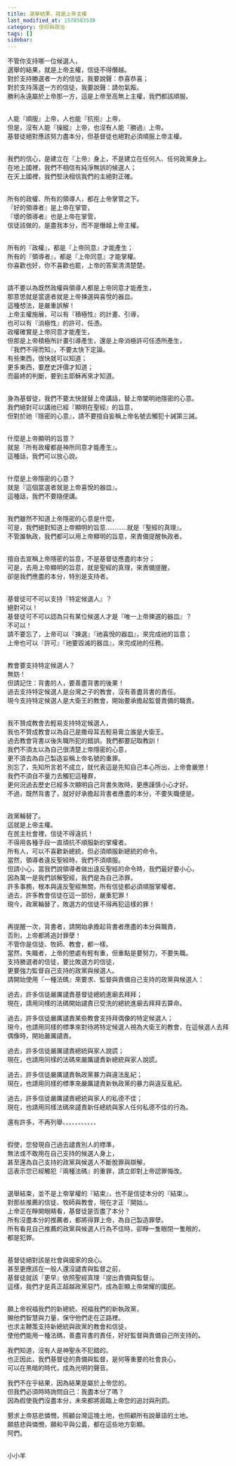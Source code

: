 ```yaml
---
title: 選舉結果，就是上帝主權
last_modified_at: 1578583538
category: 信仰與政治
tags: []
sidebar: 
---
```


<p>不管你支持哪一位候選人，<br/>
選舉的結果，就是上帝主權，信徒不得僭越。<br/>
對於支持勝選者一方的信徒，我要說聲：恭喜恭喜；<br/>
對於支持落選一方的信徒，我要說聲：請勿氣餒。<br/>
勝利永遠屬於上帝那一方，這是上帝至高無上主權，我們都該順服。</p>
<p><br/>
人能『順服』上帝，人也能『抗拒』上帝，<br/>
但是，沒有人能『操縱』上帝，也沒有人能『勝過』上帝。<br/>
基督徒絕對應該努力盡本分，但基督徒也絕對必須順服上帝主權。</p>
<p><br/>
我們的信心，是建立在『上帝』身上，不是建立在任何人、任何政黨身上。<br/>
在地上國裡，我們不相信有純淨無誤的候選人；<br/>
在天上國裡，我們堅決相信我們的主絕對正確。</p>
<p><br/>
所有的政權、所有的領導人，都在上帝掌管之下。<br/>
『好的領導者』是上帝在掌管，<br/>
『壞的領導者』也是上帝在掌管，<br/>
信徒該做的，是盡我本分，而不是僭越上帝主權。</p>
<p><br/>
所有的『政權』，都是『上帝同意』才能產生；<br/>
所有的『領導者』，都是『上帝同意』才能掌權。<br/>
你喜歡也好，你不喜歡也罷，上帝的答案清清楚楚。</p>
<p><br/>
請不要以為既然政權與領導人都是上帝同意才能產生，<br/>
那意思就是當選者就是上帝揀選與喜悅的器皿。<br/>
這種想法，是嚴重誤解！<br/>
上帝主權施展，可以有『積極性』的計畫、引導，<br/>
也可以有『消極性』的許可、任憑。<br/>
政權確實是上帝同意才能產生，<br/>
但那是上帝積極所計畫引導產生，還是上帝消極許可任憑所產生，<br/>
『我們不得而知』，不要太快下定論。<br/>
有些東西，很快就可以知道；<br/>
更多東西，要歷史評價才知道；<br/>
而最終的判斷，要到主耶穌再來才知道。</p>
<p><br/>
身為基督徒，我們不要太快就替上帝講話，替上帝闡明祂隱密的心意。<br/>
我們絕對可以講祂已經『顯明在聖經』的旨意，<br/>
但對於祂『隱密的心意』，請不要擅自妄稱上帝名號去觸犯十誡第三誡。</p>
<p><br/>
什麼是上帝顯明的旨意？<br/>
就是『所有政權都是神所同意才能產生』。<br/>
這種話，我們可以放心說。</p>
<p><br/>
什麼是上帝隱密的心意？<br/>
就是『這個當選者就是上帝喜悅的器皿』。<br/>
這種話，我們不要隨便講。</p>
<p><br/>
我們雖然不知道上帝隱密的心意是什麼，<br/>
可是，我們絕對知道上帝顯明的旨意…………就是『聖經的真理』。<br/>
不管誰執政，我們都可以用上帝顯明的旨意，來責備提醒執政者。</p>
<p><br/>
擅自去宣稱上帝隱密的旨意，不是基督徒應盡的本分；<br/>
可是，去用上帝顯明的旨意，就是聖經的真理，來責備提醒，<br/>
卻是我們應盡的本分，特別是支持者。</p>
<p><br/>
基督徒可不可以支持『特定候選人』？<br/>
絕對可以！<br/>
基督徒可不可以認為只有某位候選人才是『唯一上帝揀選的器皿』？<br/>
不可以！<br/>
請不要忘了，上帝可以『揀選』『祂喜悅的器皿』，來完成祂的旨意；<br/>
上帝也可以『許可』『祂要毀滅的器皿』，來完成祂的任務。</p>
<p><br/>
教會要支持特定候選人？<br/>
無妨！<br/>
但請記住：背書的人，要善盡背書的後果！<br/>
過去支持特定候選人是台灣之子的教會，沒有善盡背書的責任。<br/>
現今支持特定候選人是大衛王的教會，開始要承擔起監督責備的職責。</p>
<p><br/>
我不贊成教會去輕易支持特定候選人，<br/>
我也不贊成教會以為自己是撒母耳去輕易膏立誰是大衛王。<br/>
過去教會背書以後失職所犯的錯誤，我們都要記取教訓！<br/>
我們不須太以為自己很清楚上帝隱密的心意，<br/>
更不須去為自己製造妄稱上帝名號的重罪。<br/>
別忘了，先知所言若不成立，就代表這是先知自己本心所出，上帝會嚴懲！<br/>
我們不須自不量力去觸犯這種罪，<br/>
更何況過去歷史已經多次顯明自己背書失敗時，更應謹慎小心才好。<br/>
不過，既然背書了，就好好承擔起背書者應盡的本分，不要失職便是。</p>
<p><br/>
政黨輪替了。<br/>
這就是上帝主權。<br/>
在民主社會裡，信徒不得違抗！<br/>
不得用各種手段一直頑抗不順服新的掌權者。<br/>
所有人，可以不喜歡新總統，但必須順服新總統的命令。<br/>
當然，領導者違反聖經時，我們不須順服。<br/>
但請小心，當我們說領導者做出違反聖經的命令時，我們最好要小心，<br/>
因為萬一是我們誤解聖經，我們是為自己添罪。<br/>
許多事務，根本與違反聖經無關，所有信徒都必須順服掌權者。<br/>
過去，許多教會信徒在這一部份，嚴重犯罪！<br/>
現今，政黨輪替了，敗選方的信徒不得再犯這樣的罪！</p>
<p><br/>
再提醒一次，背書者，請開始承擔起背書者應盡的本分與職責，<br/>
否則，上帝都將追討罪孽！<br/>
不管你是信徒、牧師、教會，都一樣。<br/>
當然，失職者，上帝的懲處有輕有重，但重點是要努力，不要失職。<br/>
支持勝選者的信徒，要比敗選方的信徒，<br/>
更要強力監督自己支持的政黨與候選人。<br/>
請開始使用『一種法碼』來要求、監督與責備自己支持的政黨與候選人：</p>
<p>過去，許多信徒嚴厲譴責基督徒總統進廟去拜拜；<br/>
現在，請用同樣的法碼開始譴責已受洗的總統進廟去拜拜去算命。</p>
<p>過去，許多信徒嚴厲譴責某些教會支持拜偶像的特定候選人；<br/>
現今，也請用同樣的標準來對待將特定候選人視為大衛王的教會，在這候選人去拜偶像時，開始嚴厲譴責。</p>
<p>過去，許多信徒嚴厲譴責總統與家人說謊；<br/>
現在，也請用同樣的法碼來嚴厲譴責新總統與家人說謊。</p>
<p>過去，許多信徒嚴厲譴責執政黨暴力與違法亂紀；<br/>
現在，也請用同樣的標準來嚴厲譴責新執政黨的暴力與違反亂紀。</p>
<p>過去，許多信徒嚴厲譴責總統與家人的私德不佳；<br/>
現在，也請用同樣法碼來譴責新任總統與家人任何私德不佳的行為。</p>
<p>還有許多，不再列舉、、、、、、、、、、、</p>
<p><br/>
假使，您發現自己過去譴責別人的標準，<br/>
無法或不敢用在自己支持的候選人身上，<br/>
甚至還為自己支持的政黨與候選人不斷脫罪與辯解，<br/>
這表示您已經觸犯『兩種法碼』的重罪，請立即對上帝認罪悔改。</p>
<p><br/>
選舉結束，並不是上帝掌權的『結束』，也不是信徒本分的『結束』。<br/>
對那些推薦的信徒、牧師與教會，現在才正『開始』。<br/>
上帝正在睜開眼睛看，基督徒是否盡了本分？<br/>
所有沒盡本分的推薦者，都將得罪上帝，為自己製造罪孽。<br/>
所有看見自己推薦的政黨與候選人行為不佳時，卻睜一隻眼閉一隻眼的，<br/>
都是犯罪。</p>
<p><br/>
基督徒絕對該是社會與國家的良心。<br/>
甚至更應該在一般人還沒譴責與監督之前，<br/>
基督徒就該『更早』依照聖經真理『提出責備與監督』。<br/>
這樣，我們才是真正超越政黨惡鬥，成為彰顯上帝榮耀的國民。</p>
<p><br/>
願上帝祝福我們的新總統、祝福我們的新執政黨，<br/>
賜他們智慧與力量，保守他們走在正路裡。<br/>
也求主鞭策支持新總統與政黨的教會和信徒，<br/>
使他們能用一種法碼，善盡背書的責任，好好監督與責備自己所支持的。</p>
<p>我們知道，沒有人是神聖永不犯錯的。<br/>
也正因此，我們基督徒的責備與監督，是何等重要的社會良心，<br/>
可以在黑暗的時代，成為光明的聲音。</p>
<p>我們不在乎結果，因為結果是屬於上帝您的。<br/>
但我們必須時時詢問自己：我盡本分了嗎？<br/>
因為假使我們沒盡本分，未來都將面臨上帝您的追討與刑罰。</p>
<p>懇求上帝慈悲憐憫，照顧台灣這塊土地，也照顧所有說華語的土地。<br/>
願慈悲與憐憫，願和平與公義，都在這些地方彰顯。<br/>
阿們。</p>
<p><br/>
小小羊</p>
<p> </p>
<p> </p>
<p> </p>
<p> </p>
